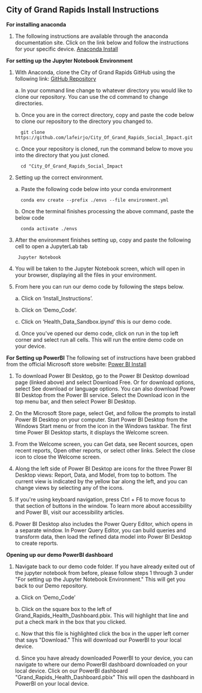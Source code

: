 ## City of Grand Rapids Install Instructions

**For installing anaconda**
1. The following instructions are available through the anaconda documentation site. Click on the link below and follow the instructions for your specific device. [Anaconda Install](https://docs.anaconda.com/free/anaconda/install/index.html)

**For setting up the Jupyter Notebook Environment**
1. With Anaconda, clone the City of Grand Rapids GitHub using the following link:    [GitHub Repository](https://github.com/lafeirjo/City_Of_Grand_Rapids_Social_Impact/tree/main)

   a. In your command line change to whatever directory you would like to clone our repository. You can use the cd command to change directories.
   
   b. Once you are in the correct directory, copy and paste the code below to clone our repository to the directory you changed to.
   
         git clone https://github.com/lafeirjo/City_Of_Grand_Rapids_Social_Impact.git
   
   c. Once your repository is cloned, run the command below to move you into the directory that you just cloned.

         cd "City_Of_Grand_Rapids_Social_Impact
         
   
3. Setting up the correct environment.

   a. Paste the following code below into your conda environment

         conda env create --prefix ./envs --file environment.yml
   
   b. Once the terminal finishes processing the above command, paste the below code

         conda activate ./envs

5. After the environment finishes setting up, copy and paste the following cell to open a JupyterLab tab

        Jupyter Notebook

7. You will be taken to the Jupyter Notebook screen, which will open in your browser, displaying all the files in your environment.

8. From here you can run our demo code by following the steps below.

   a. Click on ‘Install_Instructions’.

   b. Click on ‘Demo_Code’.
     
   c. Click on ‘Health_Data_Sandbox.ipynd’ this is our demo code.
    
   d. Once you've opened our demo code, click on run in the top left corner and select run all cells. This will run the entire demo code on your device.
   
**For Setting up PowerBI**
The following set of instructions have been grabbed from the official Microsoft store website: 
[Power BI Install](https://learn.microsoft.com/en-us/power-bi/fundamentals/desktop-getting-started)

1. To download Power BI Desktop, go to the Power BI Desktop download page (linked above) and select Download Free. Or for download options, select See download or language options. You can also download Power BI Desktop from the Power BI service. Select the Download icon in the top menu bar, and then select Power BI Desktop.

2. On the Microsoft Store page, select Get, and follow the prompts to install Power BI Desktop on your computer. Start Power BI Desktop from the Windows Start menu or from the icon in the Windows taskbar. The first time Power BI Desktop starts, it displays the Welcome screen.

3. From the Welcome screen, you can Get data, see Recent sources, open recent reports, Open other reports, or select other links. Select the close icon to close the Welcome screen.

4. Along the left side of Power BI Desktop are icons for the three Power BI Desktop views: Report, Data, and Model, from top to bottom. The current view is indicated by the yellow bar along the left, and you can change views by selecting any of the icons.

5. If you're using keyboard navigation, press Ctrl + F6 to move focus to that section of buttons in the window. To learn more about accessibility and Power BI, visit our accessibility articles.

6. Power BI Desktop also includes the Power Query Editor, which opens in a separate window. In Power Query Editor, you can build queries and transform data, then load the refined data model into Power BI Desktop to create reports.

**Opening up our demo PowerBI dashboard**
1. Navigate back to our demo code folder. If you have already exited out of the jupyter notebook from before, please follow steps 1 through 3 under "For setting up the Jupyter Notebook Environment." This will get you back to our Demo repository.

   a. Click on ‘Demo_Code’

   b. Click on the square box to the left of Grand_Rapids_Health_Dashboard.pbix. This will highlight that line and put a check mark in the box that you clicked.

   c. Now that this file is highlighted click the box in the upper left corner that says "Download." This will download our PowerBI to your local device.

   d. Since you have already downloaded PowerBI to your device, you can navigate to where our demo PowerBI dashboard downloaded on your local device. Click on our PowerBI dashboard "Grand_Rapids_Health_Dashboard.pbix" This will open the dashboard in PowerBI on your local device. 
   
